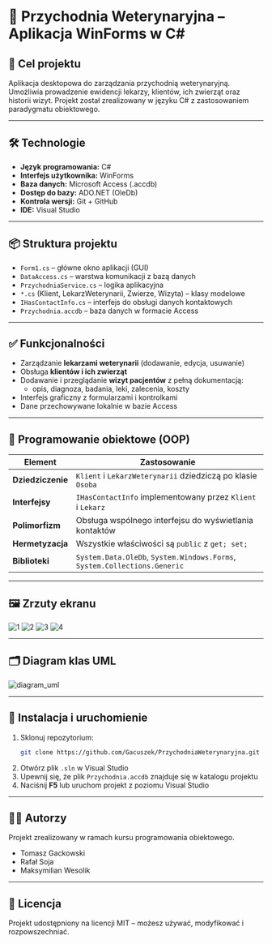 # 🐾 Przychodnia Weterynaryjna – Aplikacja WinForms w C#

## 🎯 Cel projektu
Aplikacja desktopowa do zarządzania przychodnią weterynaryjną. Umożliwia prowadzenie ewidencji lekarzy, klientów, ich zwierząt oraz historii wizyt. Projekt został zrealizowany w języku C# z zastosowaniem paradygmatu obiektowego.

---

## 🛠 Technologie
- **Język programowania:** C#
- **Interfejs użytkownika:** WinForms
- **Baza danych:** Microsoft Access (.accdb)
- **Dostęp do bazy:** ADO.NET (OleDb)
- **Kontrola wersji:** Git + GitHub
- **IDE:** Visual Studio

---

## 📦 Struktura projektu
- `Form1.cs` – główne okno aplikacji (GUI)
- `DataAccess.cs` – warstwa komunikacji z bazą danych
- `PrzychodniaService.cs` – logika aplikacyjna
- `*.cs` (Klient, LekarzWeterynarii, Zwierze, Wizyta) – klasy modelowe
- `IHasContactInfo.cs` – interfejs do obsługi danych kontaktowych
- `Przychodnia.accdb` – baza danych w formacie Access

---

## ✅ Funkcjonalności
- Zarządzanie **lekarzami weterynarii** (dodawanie, edycja, usuwanie)
- Obsługa **klientów i ich zwierząt**
- Dodawanie i przeglądanie **wizyt pacjentów** z pełną dokumentacją:
  - opis, diagnoza, badania, leki, zalecenia, koszty
- Interfejs graficzny z formularzami i kontrolkami
- Dane przechowywane lokalnie w bazie Access

---

## 🧠 Programowanie obiektowe (OOP)

| Element            | Zastosowanie                                                                 |
|--------------------|------------------------------------------------------------------------------|
| **Dziedziczenie**  | `Klient` i `LekarzWeterynarii` dziedziczą po klasie `Osoba`                  |
| **Interfejsy**     | `IHasContactInfo` implementowany przez `Klient` i `Lekarz`                   |
| **Polimorfizm**    | Obsługa wspólnego interfejsu do wyświetlania kontaktów                      |
| **Hermetyzacja**   | Wszystkie właściwości są `public` z `get; set;`                              |
| **Biblioteki**     | `System.Data.OleDb`, `System.Windows.Forms`, `System.Collections.Generic`   |

---

## 🖼 Zrzuty ekranu
![1](https://github.com/user-attachments/assets/bfb390bb-9723-49d7-932b-ae6656fc13e0)
![2](https://github.com/user-attachments/assets/9c201f60-3a81-48e7-af1c-71d7d7014935)
![3](https://github.com/user-attachments/assets/5187d9b6-e3b3-485a-88f4-fe66d72dec6b)
![4](https://github.com/user-attachments/assets/6c11be1c-61c5-4c8c-9553-5937bc1b7c42)


---

## 🗂 Diagram klas UML
![diagram_uml](https://github.com/user-attachments/assets/9405d791-0d26-41a4-bf7a-f0bdff125292)


---

## 🚀 Instalacja i uruchomienie

1. Sklonuj repozytorium:
   ```bash
   git clone https://github.com/Gacuszek/PrzychodniaWeterynaryjna.git
   ```
2. Otwórz plik `.sln` w Visual Studio
3. Upewnij się, że plik `Przychodnia.accdb` znajduje się w katalogu projektu
4. Naciśnij **F5** lub uruchom projekt z poziomu Visual Studio

---

## 👨‍💻 Autorzy
Projekt zrealizowany w ramach kursu programowania obiektowego.  
- Tomasz Gackowski
- Rafał Soja
- Maksymilian Wesolik

---

## 📄 Licencja
Projekt udostępniony na licencji MIT – możesz używać, modyfikować i rozpowszechniać.
